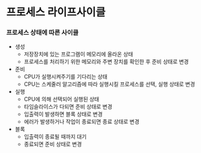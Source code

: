 # 프로세스 라이프사이클



### 프로세스 상태에 따른 사이클

* 생성 
  * 저장장치에 있는 프로그램이 메모리에 올라온 상태 
  * 프로세스를 처리하기 위한 메모리와 주변 장치를 확인한 후 준비 상태로 변경
* 준비 
  * CPU가 실행시켜주기를 기다리는 상태
  * CPU는 스케줄러 알고리즘에 따라 실행시킬 프로세스를 선택, 실행 상태로 변경
* 실행 
  * CPU에 의해 선택되어 실행된 상태
  * 타임슬라이스가 다되면 준비 상태로 변경
  * 입출력이 발생하면 블록 상태로 변경
  * 에러가 발생하거나 작업이 종료되면 종료 상태로 변경
* 블록
  * 입출력이 종료될 때까지 대기
  * 종료되면 준비 상태로 변경

